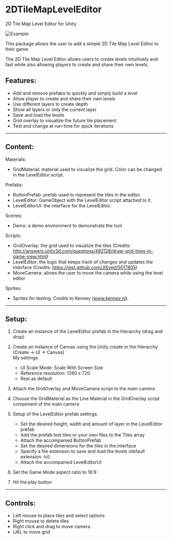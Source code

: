 # 2DTileMapLevelEditor

2D Tile Map Level Editor for Unity

![Example](https://github.com/GracesGames/2DLevelEditor/blob/master/Images/2DLE%20Preview.png)

This package allows the user to add a simple 2D Tile Map Level Editor to their game.  

The 2D Tile Map Level Editor allows users to create levels intuitively and fast while also allowing players to create and share their own levels.

## Features:

- Add and remove prefabs to quickly and simply build a level
- Allow player to create and share their own levels
- Use different layers to create depth
- Show all layers or only the current layer
- Save and load the levels 
- Grid overlay to visualize the future tile placement
- Test and change at run-time for quick iterations 

---------------------------------------

## Content:

Materials:

- GridMaterial: material used to visualize the grid. Color can be changed in the LevelEditor script. 

Prefabs:

- ButtonPrefab: prefab used to represent the tiles in the editor. 
- LevelEditor: GameObject with the LevelEditor script attached to it.
- LevelEditorUI: the interface for the LevelEditor.

Scenes:

- Demo: a demo environment to demonstrate the tool

Scripts: 

- GridOverlay: the grid used to visualize the tiles (Credits: http://answers.unity3d.com/questions/482128/draw-grid-lines-in-game-view.html)
- LevelEditor: the logic that keeps track of changes and updates the interface (Credits: https://gist.github.com/JISyed/5017805)
- MoveCamera: allows the user to move the camera while using the level editor

Sprites:

- Sprites for testing. Credits to Kenney (www.kenney.nl).

---------------------------------------

## Setup:

1. Create an instance of the LevelEditor prefab in the Hierarchy (drag and drop)

2. Create an instance of Canvas using the Unity create in the Hierarchy (Create -> UI -> Canvas)  
	My settings:
	- UI Scale Mode: Scale With Screen Size
	- Reference resolution: 1280 x 720
	- Rest as default

3. Attach the GridOverlay and MoveCamera script to the main camera

4. Choose the GridMaterial as the Line Material in the GridOverlay script component of the main camera

5. Setup of the LevelEditor prefab settings:
	- Set the desired height, width and amount of layer in the LevelEditor prefab
	- Add the prefab test tiles or your own files to the Tiles array
	- Attach the accompanied ButtonPrefab
	- Set the desired dimensions for the tiles in the interface
	- Specify a file extension to save and load the levels (default extension: lvl)
	- Attach the accompanied LevelEditorUI
	
6. Set the Game Mode aspect ratio to 16:9

7. Hit the play button

---------------------------------------

## Controls:

- Left mouse to place tiles and select options
- Right mouse to delete tiles
- Right click and drag to move camera
- IJKL to move grid
